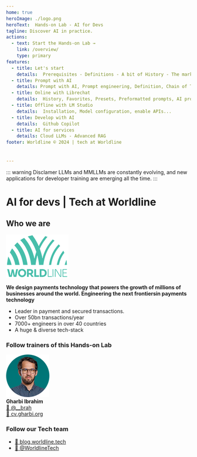 ```yaml
---
home: true
heroImage: ./logo.png
heroText:  Hands-on Lab - AI for Devs
tagline: Discover AI in practice.
actions:
  - text: Start the Hands-on Lab →
    link: /overview/
    type: primary
features:
  - title: Let's start
    details:  Prerequisites - Definitions - A bit of History - The market
  - title: Prompt with AI
    details: Prompt with AI, Prompt engineering, Definition, Chain of Thought,  ReAct Prompting, promt for developers, code explanation...
  - title: Online with Librechat
    details:  History, Favorites, Presets, Preformatted prompts, AI providers, Plugins & mixing, RAG...
  - title: Offline with LM Studio
    details:  Installation, Model configuration, enable APIs...
  - title: Develop with AI
    details:  Github Copilot
  - title: AI for services
    details: Cloud LLMs - Advanced RAG
footer: Worldline © 2024 | tech at Worldline


---
```

::: warning Disclamer
 LLMs and MMLLMs are constantly evolving, and new applications for developer training are emerging all the time.
 :::

# AI for devs | Tech at Worldline

## Who we are 

![avatar](./assets/images/logo_worldline.png)  

**We design payments technology that powers the growth of millions​ of businesses around the world. Engineering the next frontiers​ in payments technology​**  
* Leader in payment and secured transactions. ​ 
* Over 50bn transactions/year​
* 7000+ engineers​ in over 40 countries​
* A huge & diverse​ tech-stack

### Follow trainers of this Hands-on Lab

![avatar](./assets/images/avatar.png)  
**Gharbi Ibrahim**  
[🔗 @__brah​](https://twitter.com/__brah)  
[🔗 cv.gharbi.org](http://cv.gharbi.org)

### Follow our Tech team

* [🔗 blog.worldline.tech](http://blog.worldline.tech)
* [🔗 @WorldlineTech​](https://twitter.com/worldlinetech)
